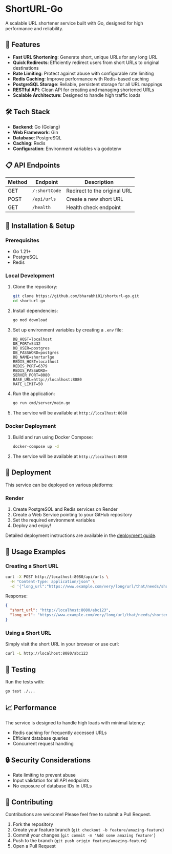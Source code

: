 # ShortURL-Go

A scalable URL shortener service built with Go, designed for high performance and reliability.

## 🚀 Features

- **Fast URL Shortening**: Generate short, unique URLs for any long URL
- **Quick Redirects**: Efficiently redirect users from short URLs to original destinations
- **Rate Limiting**: Protect against abuse with configurable rate limiting
- **Redis Caching**: Improve performance with Redis-based caching
- **PostgreSQL Storage**: Reliable, persistent storage for all URL mappings
- **RESTful API**: Clean API for creating and managing shortened URLs
- **Scalable Architecture**: Designed to handle high traffic loads

## 🛠️ Tech Stack

- **Backend**: Go (Golang)
- **Web Framework**: Gin
- **Database**: PostgreSQL
- **Caching**: Redis
- **Configuration**: Environment variables via godotenv

## 📋 API Endpoints

| Method | Endpoint        | Description                  |
| ------ | --------------- | ---------------------------- |
| GET    | `/:shortCode` | Redirect to the original URL |
| POST   | `/api/urls`   | Create a new short URL       |
| GET    | `/health`     | Health check endpoint        |

## 🔧 Installation & Setup

### Prerequisites

- Go 1.21+
- PostgreSQL
- Redis

### Local Development

1. Clone the repository:

   ```bash
   git clone https://github.com/bharabhi01/shorturl-go.git
   cd shorturl-go
   ```
2. Install dependencies:

   ```bash
   go mod download
   ```
3. Set up environment variables by creating a `.env` file:

   ```
   DB_HOST=localhost
   DB_PORT=5432
   DB_USER=postgres
   DB_PASSWORD=postgres
   DB_NAME=shorturlgo
   REDIS_HOST=localhost
   REDIS_PORT=6379
   REDIS_PASSWORD=
   SERVER_PORT=8080
   BASE_URL=http://localhost:8080
   RATE_LIMIT=50
   ```
4. Run the application:

   ```bash
   go run cmd/server/main.go
   ```
5. The service will be available at `http://localhost:8080`

### Docker Deployment

1. Build and run using Docker Compose:

   ```bash
   docker-compose up -d
   ```
2. The service will be available at `http://localhost:8080`

## 🚀 Deployment

This service can be deployed on various platforms:

### Render

1. Create PostgreSQL and Redis services on Render
2. Create a Web Service pointing to your GitHub repository
3. Set the required environment variables
4. Deploy and enjoy!

Detailed deployment instructions are available in the [deployment guide](DEPLOYMENT.md).

## 📝 Usage Examples

### Creating a Short URL

```bash
curl -X POST http://localhost:8080/api/urls \
  -H "Content-Type: application/json" \
  -d '{"long_url":"https://www.example.com/very/long/url/that/needs/shortening"}'
```

Response:

```json
{
  "short_url": "http://localhost:8080/abc123",
  "long_url": "https://www.example.com/very/long/url/that/needs/shortening"
}
```

### Using a Short URL

Simply visit the short URL in your browser or use curl:

```bash
curl -L http://localhost:8080/abc123
```

## 🧪 Testing

Run the tests with:

```bash
go test ./...
```

## 📈 Performance

The service is designed to handle high loads with minimal latency:

- Redis caching for frequently accessed URLs
- Efficient database queries
- Concurrent request handling

## 🔒 Security Considerations

- Rate limiting to prevent abuse
- Input validation for all API endpoints
- No exposure of database IDs in URLs

## 🤝 Contributing

Contributions are welcome! Please feel free to submit a Pull Request.

1. Fork the repository
2. Create your feature branch (`git checkout -b feature/amazing-feature`)
3. Commit your changes (`git commit -m 'Add some amazing feature'`)
4. Push to the branch (`git push origin feature/amazing-feature`)
5. Open a Pull Request
